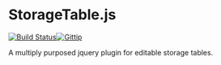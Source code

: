 StorageTable.js
=============
[![Build Status](https://travis-ci.org/fassetar/StorageTable.js.svg?branch=master)](https://travis-ci.org/fassetar/StorageTable.js)<a href="https://www.gittip.com/fassetar/"><img src="http://img.shields.io/gittip/fassetar.png" alt="Gittip"></a>

A multiply purposed jquery plugin for editable storage tables.
<br/>



<!--<svg width="300" height="200">
   <polygon points="40,40, 40, 90, 140, 90, 140, 10, 60, 10"
   style="fill:orange;stroke:black;stroke-width:5;;" />
   <polygon points="10,10 10,10 10,10 10, 10, 10, 10"
   style="fill:white;stroke:black;stroke-width:5;" />
   Sorry, your browser does not support inline SVG.
</svg>-->
 
